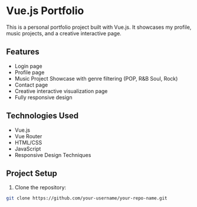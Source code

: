# Vue.js Portfolio

This is a personal portfolio project built with Vue.js. It showcases my profile, music projects, and a creative interactive page.

## Features
- Login page
- Profile page
- Music Project Showcase with genre filtering (POP, R&B Soul, Rock)
- Contact page
- Creative interactive visualization page
- Fully responsive design

## Technologies Used
- Vue.js
- Vue Router
- HTML/CSS
- JavaScript
- Responsive Design Techniques

## Project Setup

1. Clone the repository:
```bash
git clone https://github.com/your-username/your-repo-name.git
